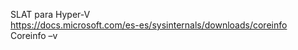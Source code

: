 
SLAT para Hyper-V  
https://docs.microsoft.com/es-es/sysinternals/downloads/coreinfo  
Coreinfo –v  
